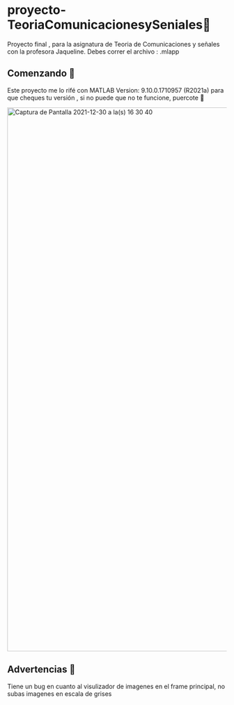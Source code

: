 # proyecto-TeoriaComunicacionesySeniales🥵
Proyecto final , para la asignatura de Teoria de Comunicaciones y señales con la profesora Jaqueline.
Debes correr el archivo : .mlapp
## Comenzando 👀
Este proyecto me lo rifé con MATLAB Version: 9.10.0.1710957 (R2021a) para que cheques tu versión , si no puede que no te funcione, puercote 🥵


<img width="1249" alt="Captura de Pantalla 2021-12-30 a la(s) 16 30 40" src="https://user-images.githubusercontent.com/37824105/147792088-16d70205-fc38-4b26-bbf6-9ac1632c407d.png">

## Advertencias 👀

Tiene un bug en cuanto al visulizador de imagenes en el  frame principal, no subas imagenes en escala de grises
